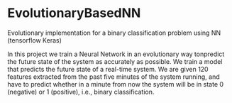 # EvolutionaryBasedNN 
Evolutionary implementation for a binary classification problem using NN (tensorflow Keras) 

In this project we train a Neural Network in an evolutionary way tonpredict the future state of the system as accurately as possible.
We train a model that predicts the future state of a real-time system.
We are given 120 features extracted from the past five minutes of the system running,
and have to predict whether in a minute from now the system will be in state 0 (negative)
or 1 (positive), i.e., binary classification.
